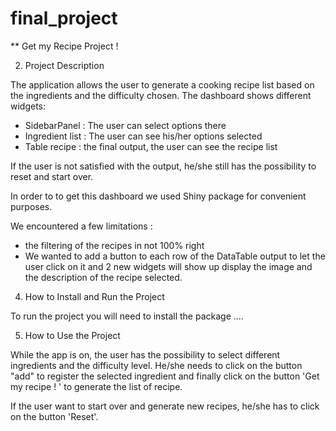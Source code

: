# final_project

**  Get my Recipe Project ! 


2. Project Description

The application allows the user to generate a cooking recipe list based on the ingredients and the difficulty chosen. The dashboard shows different widgets:

- SidebarPanel :  The user can select options there
- Ingredient list : The user can see his/her options selected
- Table recipe : the final output, the user can see the recipe list

If the user is not satisfied with the output, he/she still has the possibility to reset and start over. 

In order to to get this dashboard we used Shiny package for convenient purposes. 


We encountered a few limitations : 

- the filtering of the recipes in not 100% right 
- We wanted to add a button to each row of the DataTable output to let the user click on it and 2 new widgets will show up display the image and the description of the recipe selected. 



4. How to Install and Run the Project

To run the project you will need to install the package .... 


5. How to Use the Project

While the app is on, the user has the possibility to select different ingredients and the difficulty level. He/she  needs to click on the button "add" to register the selected ingredient and finally click on the button 'Get my recipe ! ' to generate the list of recipe. 

If the user want to start over and generate new recipes, he/she has to click on the button 'Reset'. 




